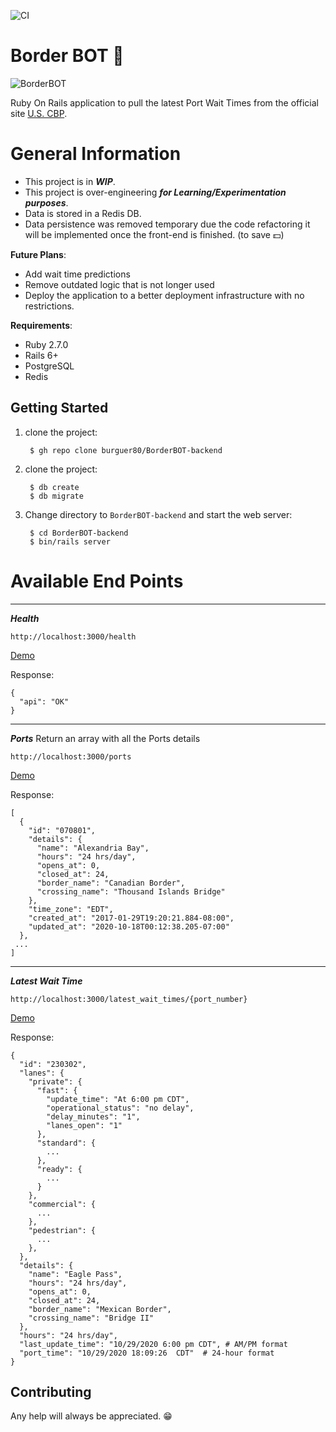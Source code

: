 ![CI](https://github.com/burguer80/BorderBOT-backend/workflows/CI/badge.svg)

# Border BOT 🤖
![BorderBOT](https://user-images.githubusercontent.com/47440/63899038-34df7e80-c9b0-11e9-9ff6-949a10d4fe8a.png)

Ruby On Rails application to pull the latest Port Wait Times from the official site [U.S. CBP](https://bwt.cbp.gov/).

# General Information
- This project is in ***WIP***.
- This project is over-engineering ***for Learning/Experimentation purposes***. 
- Data is stored in a Redis DB.
- Data persistence was removed temporary due the code refactoring it will be implemented once the front-end is finished. (to save 💵)

**Future Plans**:
- Add wait time predictions
- Remove outdated logic that is not longer used
- Deploy the application to a better deployment infrastructure with no restrictions.

**Requirements**:
- Ruby 2.7.0
- Rails 6+
- PostgreSQL
- Redis

## Getting Started

1. clone the project:

        $ gh repo clone burguer80/BorderBOT-backend

2. clone the project:

        $ db create
        $ db migrate
        
3. Change directory to `BorderBOT-backend` and start the web server:

        $ cd BorderBOT-backend
        $ bin/rails server


# Available End Points
---

***Health***

`http://localhost:3000/health`

[Demo](https://burguerbot-staging.herokuapp.com/health)

Response:
```
{
  "api": "OK"
}
```

---
***Ports***
Return an array with all the Ports details

`http://localhost:3000/ports`

[Demo](https://burguerbot-staging.herokuapp.com/ports)

Response:
```
[
  {
    "id": "070801",
    "details": {
      "name": "Alexandria Bay",
      "hours": "24 hrs/day",
      "opens_at": 0,
      "closed_at": 24,
      "border_name": "Canadian Border",
      "crossing_name": "Thousand Islands Bridge"
    },
    "time_zone": "EDT",
    "created_at": "2017-01-29T19:20:21.884-08:00",
    "updated_at": "2020-10-18T00:12:38.205-07:00"
  },
 ...
]
```
---
***Latest Wait Time***

`http://localhost:3000/latest_wait_times/{port_number}`

[Demo](https://burguerbot-staging.herokuapp.com/latest_wait_times/230302)

Response:
```
{
  "id": "230302",
  "lanes": {
    "private": {
      "fast": {
        "update_time": "At 6:00 pm CDT",
        "operational_status": "no delay",
        "delay_minutes": "1",
        "lanes_open": "1"
      },
      "standard": {
        ...
      },
      "ready": {
        ...
      }
    },
    "commercial": {
      ...
    },
    "pedestrian": {
      ...
    },
  },
  "details": {
    "name": "Eagle Pass",
    "hours": "24 hrs/day",
    "opens_at": 0,
    "closed_at": 24,
    "border_name": "Mexican Border",
    "crossing_name": "Bridge II"
  },
  "hours": "24 hrs/day",
  "last_update_time": "10/29/2020 6:00 pm CDT", # AM/PM format
  "port_time": "10/29/2020 18:09:26  CDT"  # 24-hour format
}
```

## Contributing

Any help will always be appreciated. 😁
